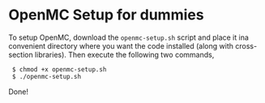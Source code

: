 # OpenMC Setup for dummies 
To setup OpenMC, download the `openmc-setup.sh` script and place it ina convenient directory where you want the code installed (along with cross-section libraries). Then execute the following two commands, 
````
 $ chmod +x openmc-setup.sh
 $ ./openmc-setup.sh
 ````
 Done! 
